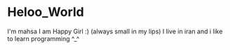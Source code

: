 # Heloo_World



I'm mahsa 
I am Happy Girl :) (always small  in my lips)
I live in iran and i like to learn programming ^_^
